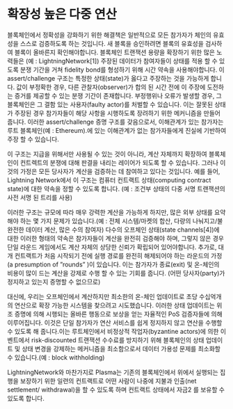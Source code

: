 # 확장성 높은 다중 연산

블록체인에서 정확성을 강화하기 위한 해결책은 일반적으로 모든 참가자가 체인의 유효성을 스스로 검증하도록 하는 것입니다. 새 블록을 승인하려면 블록의 유효성을 검사하여 블록이 올바른지 확인해야합니다. 블록체인 트랜잭션 용량을 확장하기 위한 많은 노력들은 (예 : LightningNetwork[1]) 주장된 데이터가 참여자들이 상태를 적용 할 수 있도록 분쟁 기간을 거쳐 fidelity bond를 형성하기 위해 시간 약속을 사용해야합니다. 이 assert/challenge 구조는 특정한 상태(state)가 옳다고 주장하는 것을 가능하게 합니다. 값이 부정확한 경우, 다른 관찰자(observer)가 합의 된 시간 전에 이 주장에 도전하는 증거를 제공할 수 있는 분쟁 기간이 존재합니다. 부정행위나 오류가 발생할 경우, 그 블록체인은 그 결함 있는 사용자(faulty actor)를 처벌할 수 있습니다. 이는 잘못된 상태가 주장된 경우 참가자들이 해당 사항을 시행하도록 장려하기 위한 메커니즘을 만들어 줍니다. 이러한 assert/challenge 증명 구조를 갖음으로서, 이해관계가 있는 참가자는 루트 블록체인(예 : Ethereum).에 있는 이해관계가 없는 참가자들에게 진실에 기반하여 주장 할 수 있습니다.

이 구조는 지급을 위해서만 사용될 수 있는 것이 아니라, 계산 자체까지 확장하여 블록체인이 컨트렉트의 분쟁에 대해 판결을 내리는 레이어가 되도록 할 수 있습니다. 그러나 이것의 가정은 모든 당사자가 계산을 검증하는 데 참여하고 있다는 것입니다. 예를 들어, Lightning Network에서 이 구조는 컴퓨터 컨트랙트 상태(computing contract state)에 대한 약속을 정할 수 있도록 합니다. (예 : 조건부 상태의 다중 서명 트랜잭션의 사전 서명 된 트리를 사용)

이러한 구조는 규모에 따라 매우 강력한 계산을 가능하게 하지만, 많은 외부 상태를 요약해야 하는 몇 가지 문제가 있습니다.(예 : 전체 시스템/마켓의 합산, 다량의 나눠지고/불완전한 데이터 계산, 많은 수의 참여자) 다수의 오프체인 상태(state channels[4])에 대한 이러한 형태의 약속은 참가자들이 계산을 완전히 검증해야 하며, 그렇지 않은 경우 단일 라운드 게임에서도 계산 자체의 상당한 신뢰가 확립되어 있어야합니다. 추가로, 대개 컨트랙트가 처음 시작되기 전에 실행 경로를 완전히 해제되어야 하는 라운드의 가정(a presumption of ”rounds” )이 있습니다. 이는 참가자가 종료(exit) 및 온-체인의 비용이 많이 드는 계산을 강제로 수행 할 수 있는 기회를 줍니다. (어떤 당사자(party)가 정지하고 있는지 증명할 수 없으므로)

대신에, 우리는 오프체인에서 계산하지만 최소한의 온-체인 업데이트로 초당 수십억개의 연산으로 확장 가능한 시스템을 찾으려고 시도했습니다. 이러한 상태 업데이트는 위조 증명에 의해 시행되는 올바른 행동으로 보상을 얻는 자율적인 PoS 검증자들에 의해 이루어집니다. 이것은 단일 참가자가 연산 서비스를 쉽게 정지하지 않고 연산을 수행할 수 있도록 해 줍니다.이는 루트체인에서 비정상적 작업자(byzantine actors)에 의한 이벤트에서 risk-discounted 트랜잭션 수수료를 방지하기 위해 블록체인의 상태 업데이트 및 상태 변경을 강제하는 메커니즘을 최소함으로서 데이터 가용성 문제를 최소화할 수 있습니다.(예 : block withholding)

LightningNetwork와 마찬가지로 Plasma는 기존의 블록체인에서 위에서 실행되는 집행을 보장하기 위한 일련의 컨트랙트로 어떤 사람이 나중에 지불과 인출(net settlement/ withdrawal)을 할 수 있도록 하며 컨트랙트 상태에서 자금2 를 보유할 수 있도록 합니다.
